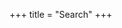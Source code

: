 +++
title = "Search"
+++
<link href="../pagefind/pagefind-ui.css" rel="stylesheet">
<script src="../pagefind/pagefind-ui.js"></script>

<div id="search"></div>
<script>
    window.addEventListener('DOMContentLoaded', (event) => {
        new PagefindUI({ element: "#search", showSubResults: true });
    });
</script>